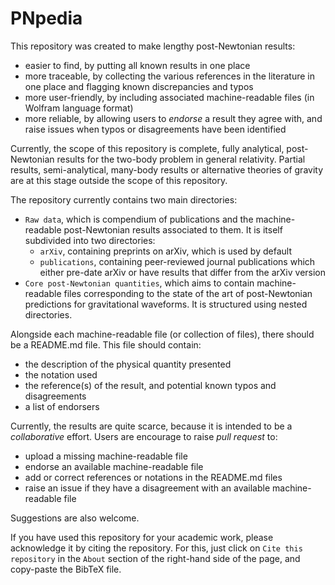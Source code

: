 # PNpedia

This repository was created to make lengthy post-Newtonian results:
* easier to find, by putting all known results in one place
* more traceable, by collecting the various references in the literature in one place and flagging known discrepancies and typos
* more user-friendly, by including associated machine-readable files (in Wolfram language format)
* more reliable, by allowing users to *endorse* a result they agree with, and raise issues when typos or disagreements have been identified

Currently, the scope of this repository is complete, fully analytical, post-Newtonian results for the two-body problem in general relativity. Partial results, semi-analytical, many-body results or alternative theories of gravity are at this stage outside the scope of this repository.

The repository currently contains two main directories:
* ``Raw data``, which is compendium of publications and the machine-readable post-Newtonian results associated to them. It is itself subdivided into two directories:
    * ``arXiv``, containing preprints on arXiv, which is used by default
    * ``publications``, containing peer-reviewed journal publications which either pre-date arXiv or have results that differ from the arXiv version 
* ``Core post-Newtonian quantities``, which aims to contain machine-readable files corresponding to the state of the art of post-Newtonian predictions for gravitational waveforms. It is structured using nested directories.

Alongside each machine-readable file (or collection of files), there should be a README.md file. This file should contain:
* the description of the physical quantity presented
* the notation used
* the reference(s) of the result, and potential known typos and disagreements
* a list of endorsers

Currently, the results are quite scarce, because it is intended to be a *collaborative* effort. Users are encourage to raise *pull request* to:
* upload a missing machine-readable file
* endorse an available machine-readable file
* add or correct references or notations in the README.md files
* raise an issue if they have a disagreement with an available machine-readable file

Suggestions are also welcome.

If you have used this repository for your academic work, please acknowledge it by citing the repository. For this, just click on ``Cite this repository`` in the ``About`` section of the right-hand side of the page, and copy-paste the BibTeX file.


